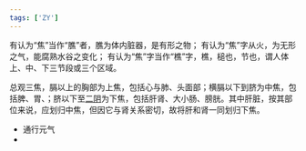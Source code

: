 ```yaml
---
tags: ['ZY']
---
```


有认为“焦”当作“膲”者，膲为体内脏器，是有形之物；
有认为“焦”字从火，为无形之气，能腐熟水谷之变化；
有认为“焦”字当作“樵”字，樵，槌也，节也，谓人体上、中、下三节段或三个区域。


总观三焦，膈以上的胸部为上焦，包括心与肺、头面部；横膈以下到脐为中焦，包括脾、胃、；脐以下至[二阴](https://baike.baidu.com/item/%E4%BA%8C%E9%98%B4/8570410?fromModule=lemma_inlink)为下焦，包括肝肾、大小肠、膀胱。其中肝脏，按其部位来说，应划归中焦，但因它与肾关系密切，故将肝和肾一同划归下焦。


- 通行元气
- 






























